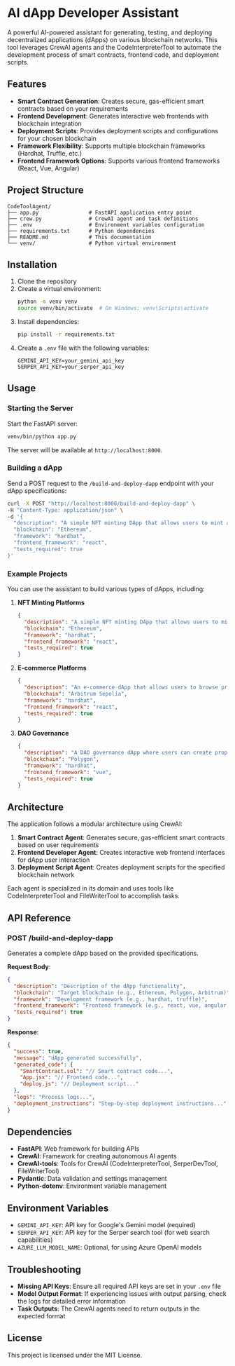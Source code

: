# AI dApp Developer Assistant

A powerful AI-powered assistant for generating, testing, and deploying decentralized applications (dApps) on various blockchain networks. This tool leverages CrewAI agents and the CodeInterpreterTool to automate the development process of smart contracts, frontend code, and deployment scripts.

## Features

- **Smart Contract Generation**: Creates secure, gas-efficient smart contracts based on your requirements
- **Frontend Development**: Generates interactive web frontends with blockchain integration
- **Deployment Scripts**: Provides deployment scripts and configurations for your chosen blockchain
- **Framework Flexibility**: Supports multiple blockchain frameworks (Hardhat, Truffle, etc.)
- **Frontend Framework Options**: Supports various frontend frameworks (React, Vue, Angular)

## Project Structure

```
CodeToolAgent/
├── app.py                # FastAPI application entry point
├── crew.py               # CrewAI agent and task definitions
├── .env                  # Environment variables configuration
├── requirements.txt      # Python dependencies
├── README.md             # This documentation
└── venv/                 # Python virtual environment
```

## Installation

1. Clone the repository
2. Create a virtual environment:
   ```bash
   python -m venv venv
   source venv/bin/activate  # On Windows: venv\Scripts\activate
   ```
3. Install dependencies:
   ```bash
   pip install -r requirements.txt
   ```
4. Create a `.env` file with the following variables:
   ```
   GEMINI_API_KEY=your_gemini_api_key
   SERPER_API_KEY=your_serper_api_key
   ```

## Usage

### Starting the Server

Start the FastAPI server:

```bash
venv/bin/python app.py
```

The server will be available at `http://localhost:8000`.

### Building a dApp

Send a POST request to the `/build-and-deploy-dapp` endpoint with your dApp specifications:

```bash
curl -X POST "http://localhost:8000/build-and-deploy-dapp" \
-H "Content-Type: application/json" \
-d '{
  "description": "A simple NFT minting DApp that allows users to mint a unique token with an image, and also lists minted NFTs.",
  "blockchain": "Ethereum",
  "framework": "hardhat",
  "frontend_framework": "react",
  "tests_required": true
}'
```

### Example Projects

You can use the assistant to build various types of dApps, including:

1. **NFT Minting Platforms**
   ```json
   {
     "description": "A simple NFT minting DApp that allows users to mint a unique token with an image, and also lists minted NFTs.",
     "blockchain": "Ethereum",
     "framework": "hardhat",
     "frontend_framework": "react",
     "tests_required": true
   }
   ```

2. **E-commerce Platforms**
   ```json
   {
     "description": "An e-commerce dApp that allows users to browse products, add items to cart, process payments with cryptocurrency, and track order history. Include product listings with images, descriptions, and prices.",
     "blockchain": "Arbitrum Sepolia",
     "framework": "hardhat",
     "frontend_framework": "react",
     "tests_required": true
   }
   ```

3. **DAO Governance**
   ```json
   {
     "description": "A DAO governance dApp where users can create proposals, vote on them, and execute decisions based on voting results. Include token-weighted voting and proposal execution mechanisms.",
     "blockchain": "Polygon",
     "framework": "hardhat",
     "frontend_framework": "vue",
     "tests_required": true
   }
   ```

## Architecture

The application follows a modular architecture using CrewAI:

1. **Smart Contract Agent**: Generates secure, gas-efficient smart contracts based on user requirements
2. **Frontend Developer Agent**: Creates interactive web frontend interfaces for dApp user interaction
3. **Deployment Script Agent**: Creates deployment scripts for the specified blockchain network

Each agent is specialized in its domain and uses tools like CodeInterpreterTool and FileWriterTool to accomplish tasks.

## API Reference

### POST /build-and-deploy-dapp

Generates a complete dApp based on the provided specifications.

**Request Body**:
```json
{
  "description": "Description of the dApp functionality",
  "blockchain": "Target blockchain (e.g., Ethereum, Polygon, Arbitrum)",
  "framework": "Development framework (e.g., hardhat, truffle)",
  "frontend_framework": "Frontend framework (e.g., react, vue, angular)",
  "tests_required": true
}
```

**Response**:
```json
{
  "success": true,
  "message": "dApp generated successfully",
  "generated_code": {
    "SmartContract.sol": "// Smart contract code...",
    "App.jsx": "// Frontend code...",
    "deploy.js": "// Deployment script..."
  },
  "logs": "Process logs...",
  "deployment_instructions": "Step-by-step deployment instructions..."
}
```

## Dependencies

- **FastAPI**: Web framework for building APIs
- **CrewAI**: Framework for creating autonomous AI agents
- **CrewAI-tools**: Tools for CrewAI (CodeInterpreterTool, SerperDevTool, FileWriterTool)
- **Pydantic**: Data validation and settings management
- **Python-dotenv**: Environment variable management

## Environment Variables

- `GEMINI_API_KEY`: API key for Google's Gemini model (required)
- `SERPER_API_KEY`: API key for the Serper search tool (for web search capabilities)
- `AZURE_LLM_MODEL_NAME`: Optional, for using Azure OpenAI models

## Troubleshooting

- **Missing API Keys**: Ensure all required API keys are set in your `.env` file
- **Model Output Format**: If experiencing issues with output parsing, check the logs for detailed error information
- **Task Outputs**: The CrewAI agents need to return outputs in the expected format

## License

This project is licensed under the MIT License.
